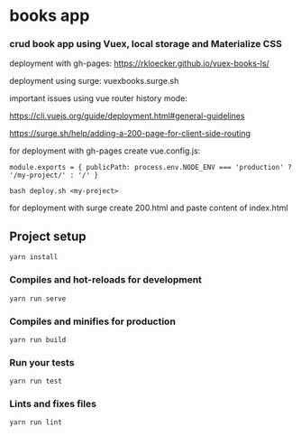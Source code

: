 # books app

### crud book app using Vuex, local storage and Materialize CSS 

deployment with gh-pages: https://rkloecker.github.io/vuex-books-ls/

deployment using surge: vuexbooks.surge.sh

important issues using vue router history mode:

https://cli.vuejs.org/guide/deployment.html#general-guidelines

https://surge.sh/help/adding-a-200-page-for-client-side-routing

for deployment with gh-pages create vue.config.js:

`module.exports = {
  publicPath: process.env.NODE_ENV === 'production'
    ? '/my-project/'
    : '/'
}`

`bash deploy.sh <my-project>`

for deployment with surge create 200.html and paste content of index.html

## Project setup
```
yarn install
```

### Compiles and hot-reloads for development
```
yarn run serve
```

### Compiles and minifies for production
```
yarn run build
```

### Run your tests
```
yarn run test
```

### Lints and fixes files
```
yarn run lint
```
